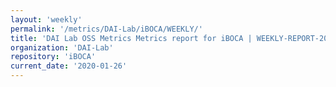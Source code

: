 ```yaml
---
layout: 'weekly'
permalink: '/metrics/DAI-Lab/iBOCA/WEEKLY/'
title: 'DAI Lab OSS Metrics Metrics report for iBOCA | WEEKLY-REPORT-2020-01-26'
organization: 'DAI-Lab'
repository: 'iBOCA'
current_date: '2020-01-26'
---
```

